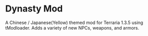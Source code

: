 # Dynasty Mod
A Chinese / Japanese(Yellow) themed mod for Terraria 1.3.5 using tModloader. Adds a variety of new NPCs, weapons, and armors.
